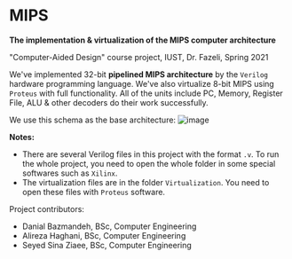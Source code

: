 # MIPS
**The implementation & virtualization of the MIPS computer architecture**

"Computer-Aided Design" course project, IUST, Dr. Fazeli, Spring 2021

We've implemented 32-bit **pipelined MIPS architecture** by the `Verilog` hardware programming language. We've also virtualize 8-bit MIPS using `Proteus` with full functionality. All of the units include PC, Memory, Register File, ALU & other decoders do their work successfully. 

We use this schema as the base architecture:
![image](https://user-images.githubusercontent.com/45814681/192596662-85a4b9f9-0a63-46b9-9bed-e85069ec8a98.png)


**Notes:**
+ There are several Verilog files in this project with the format `.v`. To run the whole project, you need to open the whole folder in some special softwares such as `Xilinx`.
+ The virtualization files are in the folder `Virtualization`. You need to open these files with `Proteus` software.

Project contributors:

* Danial Bazmandeh, BSc, Computer Engineering
* Alireza Haghani, BSc, Computer Engineering
* Seyed Sina Ziaee, BSc, Computer Engineering
